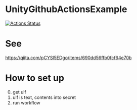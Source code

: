 # UnityGithubActionsExample

[![Actions Status](https://github.com/pCYSl5EDgo/UnityGithubActionsExample/workflows/UnityTestRunnerExampleSlack/badge.svg)](https://github.com/pCYSl5EDgo/UnityGithubActionsExample/actions)

# See
https://qiita.com/pCYSl5EDgo/items/690dd56ffb0fcf64e70b

# How to set up
0. get ulf
0. ulf is text, contents into secret
0. run workflow
